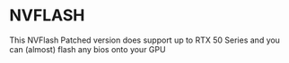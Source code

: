 # NVFLASH
This NVFlash Patched version does support up to RTX 50 Series and you can (almost) flash any bios onto your GPU
